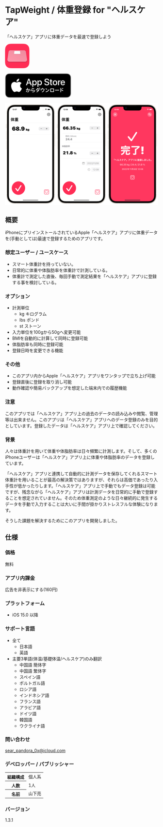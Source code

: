 TapWeight / 体重登録 for "ヘルスケア"
==================================
「ヘルスケア」アプリに体重データを最速で登録しよう

<img src="icon.png" width="80">

[![AppStore link](AppStoreバッジ.svg)](https://apps.apple.com/app/id1624159721)

<img src="top1200w.png" width="600">

概要
--------------------
iPhoneにプリインストールされているApple「ヘルスケア」アプリに体重データを(手動としては)最速で登録するためのアプリです。

### 想定ユーザー / ユースケース
- スマート体重計を持っていない。
- 日常的に体重や体脂肪率を体重計で計測している。
- 体重計で測定した直後、毎回手動で測定結果を「ヘルスケア」アプリに登録する事を検討している。

### オプション
- 計測単位
  - kg キログラム
  - lbs ポンド
  - st ストーン
- 入力単位を100gから50gへ変更可能
- BMIを自動的に計算して同時に登録可能
- 体脂肪率も同時に登録可能
- 登録日時を変更できる機能

### その他
- このアプリ内からApple「ヘルスケア」アプリをワンタップで立ち上げ可能
- 登録直後に登録を取り消し可能
- 動作確認や簡易バックアップを想定した端末内での履歴機能

### 注意
このアプリでは「ヘルスケア」アプリ上の過去のデータの読み込みや閲覧、管理等は出来ません。このアプリは「ヘルスケア」アプリへのデータ登録のみを目的としています。登録したデータは「ヘルスケア」アプリ上で確認してください。

### 背景
人々は体重計を用いて体重や体脂肪率は日々頻繁に計測します。そして、多くのiPhoneユーザーは「ヘルスケア」アプリ上に体重や体脂肪率のデータを登録しています。

「ヘルスケア」アプリと連携して自動的に計測データを保存してくれるスマート体重計を用いることが最高の解決策ではありますが、それらは高価であったり入手性が低かったりします。「ヘルスケア」アプリ上で手動でもデータ登録は可能ですが、残念ながら「ヘルスケア」アプリは計測データを日常的に手動で登録することを想定されていません。そのため体重測定のような日々継続的に発生するデータを手動で入力することは大いに手間が掛かりストレスフルな体験になります。

そうした課題を解決するためにこのアプリを開発しました。

仕様
-------
### 価格
無料

### アプリ内課金
広告を非表示にする(160円)

### プラットフォーム
- iOS 15.0 以降

### サポート言語
- 全て
  - 日本語
  - 英語
- 主要3単語(体温/基礎体温/ヘルスケア)のみ翻訳
  - 中国語 簡体字
  - 中国語 繁体字
  - スペイン語
  - ポルトガル語
  - ロシア語
  - インドネシア語
  - フランス語
  - アラビア語
  - ドイツ語
  - 韓国語
  - ウクライナ語

### 問い合わせ
sear_pandora_0x@icloud.com

### デベロッパー / パブリッシャー
<table>
<tr>
<th>組織構成</th>
<td>個人系</td>
</tr>
<tr>
<th>人数</th>
<td>1人</td>
</tr>
<tr>
<th>名前</th>
<td>山下亮</td>
</tr>
</table>

### バージョン
1.3.1
